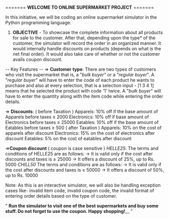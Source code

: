 =======  **WELCOME TO ONLINE SUPERMARKET PROJECT**  =======

In this initiative, we will be coding an online supermarket simulator in the Python programming language.

1. **OBJECTIVE** - To showcase the complete information about all products for sale to the customer. After that, depending upon the type* of the customer, the simulator will record the order in an organized manner. It would internally handle discounts on products (depends on what is the net final order). It would also take care of whether or not the customer avails coupon discount.

-- Key Features --
=> **Customer** **type**: There are two types of customers who visit the supermarket that is, a "_bulk buyer_" or a _"regular buyer_".
A "_regular buyer_" will have to enter the code of each product he wants to purchase and also at every selection, that is a selection input - [1 3 4 1] means that he selected the product with code '1' twice.
A "_bulk buyer_" will have to enter the quantity along with the item code while entering the order details.

=> **Discounts**: 
( before Taxation )
Apparels: 10% off if the base amount of Apparels before taxes ≥ 2000 
Electronics: 10% off if base amount of Electronics before taxes ≥ 25000  Eatables: 10% off if the base amount of Eatables before taxes ≥ 500
( after Taxation )
Apparels: 10% on the cost of apparels after discount 
Electronics: 15% on the cost of electronics after discount 
Eatables: 5% on the cost of eatables after discount 

=>**Coupon discount** ( coupon is case sensitive )
_HELLE25_: The terms and conditions of HELLE25 are as follows:
-> It is valid only if the cost after discounts and taxes is ≥ 25000
-> It offers a discount of 25%, up to Rs. 5000
_CHILL50_   The terms and conditions are as follows:
-> It is valid only if the cost after discounts and taxes is ≥ 50000
-> It offers a discount of 50%, up to Rs. 10000

Note: As this is an interactive simulator, we will also be handling exception cases like- invalid item code, invalid coupon code, the invalid format of entering order details based on the type of customer.

" **Run the simulator to visit one of the best supermarkets and buy some stuff. Do not forget to use the coupon. Happy shopping!**__ "
